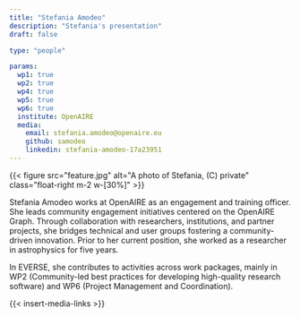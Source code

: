 ```yaml
---
title: "Stefania Amodeo"
description: "Stefania's presentation"
draft: false

type: "people"

params:
  wp1: true
  wp2: true
  wp4: true
  wp5: true
  wp6: true
  institute: OpenAIRE
  media: 
    email: stefania.amodeo@openaire.eu
    github: samodeo
    linkedin: stefania-amodeo-17a23951
---
```


{{< figure src="feature.jpg" alt="A photo of Stefania, (C) private" class="float-right m-2 w-[30%]" >}}

Stefania Amodeo works at OpenAIRE as an engagement and training officer. She leads community engagement initiatives centered on the OpenAIRE Graph. Through collaboration with researchers, institutions, and partner projects, she bridges technical and user groups fostering a community-driven innovation. Prior to her current position, she worked as a researcher in astrophysics for five years.

In EVERSE, she contributes to activities across work packages, mainly in WP2 (Community-led best practices for developing high-quality research software) and WP6 (Project Management and Coordination).

{{< insert-media-links >}}